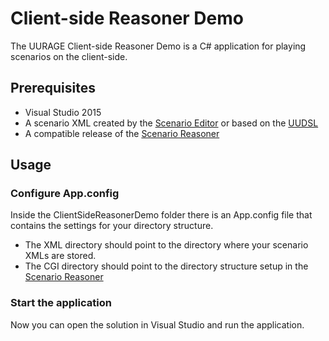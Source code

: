 # Client-side Reasoner Demo

The UURAGE Client-side Reasoner Demo is a C# application for playing scenarios on the client-side.

## Prerequisites

* Visual Studio 2015
* A scenario XML created by the [Scenario Editor](https://github.com/UURAGE/ScenarioEditor) or based on the [UUDSL](http://uudsl.github.io/scenario/namespace)
* A compatible release of the [Scenario Reasoner](https://github.com/UURAGE/ScenarioReasoner)

## Usage

### Configure App.config

Inside the ClientSideReasonerDemo folder there is an App.config file that contains the settings for your directory structure.

* The XML directory should point to the directory where your scenario XMLs are stored.
* The CGI directory should point to the directory structure setup in the [Scenario Reasoner](https://github.com/UURAGE/ScenarioReasoner)

### Start the application

Now you can open the solution in Visual Studio and run the application.
